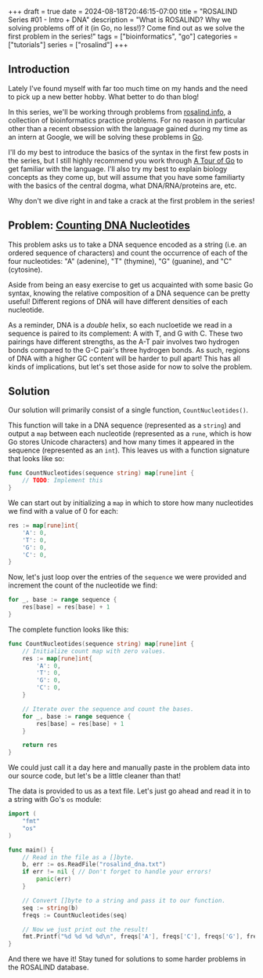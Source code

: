 +++ 
draft = true
date = 2024-08-18T20:46:15-07:00
title = "ROSALIND Series #01 - Intro + DNA"
description = "What is ROSALIND? Why we solving problems off of it (in Go, no less!)? Come find out as we solve the first problem in the series!"
tags = ["bioinformatics", "go"]
categories = ["tutorials"]
series = ["rosalind"]
+++

## Introduction

Lately I've found myself with far too much time on my hands and the need to pick up a new better hobby. What better to do than blog!

In this series, we'll be working through problems from [rosalind.info](https://rosalind.info), a collection of bioinformatics practice problems. For no reason in particular other than a recent obsession with the language gained during my time as an intern at Google, we will be solving these problems in [Go](https://go.dev/).

I'll do my best to introduce the basics of the syntax in the first few posts in the series, but I still highly recommend you work through [A Tour of Go](https://go.dev/tour/welcome/1) to get familiar with the language. I'll also try my best to explain biology concepts as they come up, but will assume that you have some familiarty with the basics of the central dogma, what DNA/RNA/proteins are, etc.

Why don't we dive right in and take a crack at the first problem in the series!

## Problem: [Counting DNA Nucleotides](https://rosalind.info/problems/dna/)

This problem asks us to take a DNA sequence encoded as a string (i.e. an ordered sequence of characters) and count the occurrence of each of the four nucleotides: "A" (adenine), "T" (thymine), "G" (guanine), and "C" (cytosine).

Aside from being an easy exercise to get us acquainted with some basic Go syntax, knowing the relative composition of a DNA sequence can be pretty useful! Different regions of DNA will have different densities of each nucleotide.

As a reminder, DNA is a *double* helix, so each nucloetide we read in a
sequence is paired to its complement: A with T, and G with C. These two
pairings have different strengths, as the A-T pair involves two hydrogen
bonds compared to the G-C pair's three hydrogen bonds. As such, regions
of DNA with a higher GC content will be harder to pull apart! This has
all kinds of implications, but let's set those aside for now to solve the problem.

## Solution

Our solution will primarily consist of a single function, `CountNucleotides()`.

This function will take in a DNA sequence (represented as a `string`) and output a `map` between each nucleotide (represented as a `rune`, which is how Go stores Unicode characters) and how many times it appeared in the sequence (represented as an `int`). This leaves us with a function signature that looks like so:

```go
func CountNucleotides(sequence string) map[rune]int {
    // TODO: Implement this
}
```

We can start out by initializing a `map` in which to store how many nucleotides we find with a value of 0 for each:

```go
res := map[rune]int{
    'A': 0,
    'T': 0,
    'G': 0,
    'C': 0,
}
```

Now, let's just loop over the entries of the `sequence` we were provided and increment the count of the nucleotide we find:

```go
for _, base := range sequence {
    res[base] = res[base] + 1
}
```

The complete function looks like this:

```go
func CountNucleotides(sequence string) map[rune]int {
    // Initialize count map with zero values.
    res := map[rune]int{
        'A': 0,
        'T': 0,
        'G': 0,
        'C': 0,
    }

    // Iterate over the sequence and count the bases.
    for _, base := range sequence {
        res[base] = res[base] + 1
    }

    return res
}
```

We could just call it a day here and manually paste in the problem data into our source code, but let's be a little cleaner than that!

The data is provided to us as a text file. Let's just go ahead and read it
in to a string with Go's `os` module:

```go
import (
    "fmt"
    "os"
)

func main() {
    // Read in the file as a []byte.
    b, err := os.ReadFile("rosalind_dna.txt")
    if err != nil { // Don't forget to handle your errors!
        panic(err)
    }

    // Convert []byte to a string and pass it to our function.
    seq := string(b)
    freqs := CountNucleotides(seq)

    // Now we just print out the result!
    fmt.Printf("%d %d %d %d\n", freqs['A'], freqs['C'], freqs['G'], freqs['T'])
}
```

And there we have it! Stay tuned for solutions to some harder problems in the ROSALIND database.

